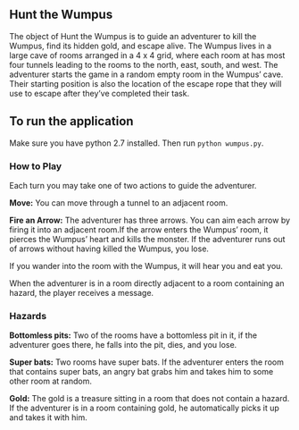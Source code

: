 ## Hunt the Wumpus

The object of Hunt the Wumpus is to guide an adventurer to kill the Wumpus, find its
hidden gold, and escape alive. The Wumpus lives in a large cave of rooms arranged in
a 4 x 4 grid, where each room at has most four tunnels leading to the rooms to the
north, east, south, and west.
The adventurer starts the game in a random empty room in the Wumpus’ cave. Their
starting position is also the location of the escape rope that they will use to escape after they’ve completed their task.

## To run the application

Make sure you have python 2.7 installed. Then run `python wumpus.py`.


### How to Play

Each turn you may take one of two actions to guide the adventurer.
	
<b>Move:</b> You can move through a tunnel to an adjacent room.

<b>Fire an Arrow:</b> The adventurer has three arrows. You can aim each arrow by firing it into an adjacent room.If the arrow enters the Wumpus’ room, it pierces the Wumpus’ heart and kills the monster. If the adventurer runs out of arrows without having killed the Wumpus, you lose. 

If you wander into the room with the Wumpus, it will hear you and eat you. 

When the adventurer is in a room directly adjacent to a room containing an hazard, the player receives a message.

### Hazards
<b>Bottomless pits:</b> Two of the rooms have a bottomless pit in it, if the adventurer goes there, he falls into the pit, dies, and you lose. 

<b>Super bats:</b> Two rooms have super bats. If the adventurer enters the room that contains super bats, an angry bat grabs him and takes him to some other room at random.

<b>Gold:</b> The gold is a treasure sitting in a room that does not contain a hazard. If the adventurer is in a room containing gold, he automatically picks it up and takes it with him. 
